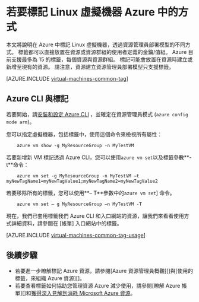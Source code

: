 <properties
   pageTitle="如何標記 Linux 虛擬機器 |Microsoft Azure"
   description="深入了解標記 Linux 虛擬機器 Azure 使用資源管理員部署模型中所建立。"
   services="virtual-machines-linux"
   documentationCenter=""
   authors="mmccrory"
   manager="timlt"
   editor="tysonn"
   tags="azure-resource-manager"/>

<tags
   ms.service="virtual-machines-linux"
   ms.devlang="na"
   ms.topic="article"
   ms.tgt_pltfrm="vm-linux"
   ms.workload="infrastructure-services"
   ms.date="07/05/2016"
   ms.author="memccror"/>

# <a name="how-to-tag-a-linux-virtual-machine-in-azure"></a>若要標記 Linux 虛擬機器 Azure 中的方式

本文將說明在 Azure 中標記 Linux 虛擬機器，透過資源管理員部署模型的不同方式。 標籤都可以直接放置在資源或資源群組的使用者定義的金鑰/值組。 Azure 目前支援最多為 15 的標籤，每個資源與資源群組。 標記可能會放置在資源時建立或新增至現有的資源。 請注意，資源建立資源管理員部署模型只支援標籤。

[AZURE.INCLUDE [virtual-machines-common-tag](../../includes/virtual-machines-common-tag.md)]

## <a name="tagging-with-azure-cli"></a>Azure CLI 與標記

若要開始，請[安裝和設定 Azure CLI](../xplat-cli-azure-resource-manager.md) ，並確定在資源管理員模式 (`azure config mode arm`)。

您可以指定虛擬機器，包括標籤中，使用這個命令來檢視所有屬性︰

        azure vm show -g MyResourceGroup -n MyTestVM

若要新增新 VM 標記透過 Azure CLI，您可以使用`azure vm set`以及標籤參數**-t**命令︰

        azure vm set -g MyResourceGroup -n MyTestVM –t myNewTagName1=myNewTagValue1;myNewTagName2=myNewTagValue2

若要移除所有的標籤，您可以使用**– T**參數中的`azure vm set`] 命令。

        azure vm set – g MyResourceGroup –n MyTestVM -T


現在，我們已套用標籤我們 Azure CLI 和入口網站的資源，讓我們來看看使用方式詳細資料，請參閱在 [帳單] 入口網站中的標籤。

[AZURE.INCLUDE [virtual-machines-common-tag-usage](../../includes/virtual-machines-common-tag-usage.md)]

## <a name="next-steps"></a>後續步驟

* 若要進一步瞭解標記 Azure 資源，請參閱[Azure 資源管理員概觀][]與[使用的標籤，來組織 Azure 資源][]。
* 若要查看標籤如何協助您管理資源 Azure 減少使用，請參閱[瞭解 Azure 帳單][]和[獲得深入見解到消耗 Microsoft Azure 資源][]。





[Azure CLI environment]: ./xplat-cli-azure-resource-manager.md
[Azure 資源管理員的概觀]: ../azure-resource-manager/resource-group-overview.md
[使用標籤以組織 Azure 資源]: ../resource-group-using-tags.md
[了解 Azure 帳單]: ../billing/billing-understand-your-bill.md
[獲得深入見解到消耗 Microsoft Azure 資源]: ../billing-usage-rate-card-overview.md
